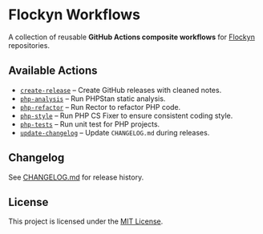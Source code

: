 # Flockyn Workflows

A collection of reusable **GitHub Actions composite workflows** for [Flockyn](https://github.com/flockyn) repositories.

## Available Actions

- [`create-release`](./actions/create-release) – Create GitHub releases with cleaned notes.
- [`php-analysis`](./actions/php-analysis) – Run PHPStan static analysis.
- [`php-refactor`](./actions/php-refactor) – Run Rector to refactor PHP code.
- [`php-style`](./actions/php-style) – Run PHP CS Fixer to ensure consistent coding style.
- [`php-tests`](./actions/php-tests) – Run unit test for PHP projects.
- [`update-changelog`](./actions/update-changelog) – Update `CHANGELOG.md` during releases.

## Changelog

See [CHANGELOG.md](./CHANGELOG.md) for release history.

## License

This project is licensed under the [MIT License](./LICENSE).
